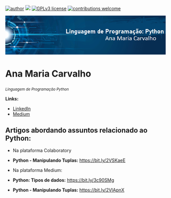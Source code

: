[![author](https://img.shields.io/badge/author-AnaMariaCarvalho-red.svg)](https://www.linkedin.com/in/carvalhoanamaria/) [![](https://img.shields.io/badge/python-3.7+-blue.svg)](https://www.python.org/downloads/release/python-365/) [![GPLv3 license](https://img.shields.io/badge/License-GPLv3-blue.svg)](http://perso.crans.org/besson/LICENSE.html) [![contributions welcome](https://img.shields.io/badge/contributions-welcome-brightgreen.svg?style=flat)](https://github.com/carvalhoanamaria)

<p align="center">
  <img src="banne.png" >
</p>


# Ana Maria Carvalho
<sub>*Linguagem de Programação Python*</sub>


**Links:**
* [LinkedIn](https://www.linkedin.com/in/carvalhoanamaria/)
* [Medium](https://medium.com/@anamariasous_)

## Artigos abordando assuntos relacionado ao Python:
*  Na plataforma Colaboratory
* **Python - Manipulando Tuplas:** https://bit.ly/2VSKaeE

*  Na plataforma Medium:
* **Python: Tipos de dados:** https://bit.ly/3c90SMg
* **Python - Manipulando Tuplas:** https://bit.ly/2VlApnX





